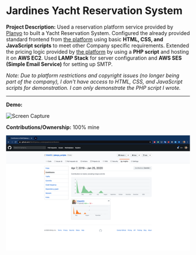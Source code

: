 # Jardines Yacht Reservation System

**Project Description:** Used a reservation platform service provided by [Planyo](https://www.planyo.com/) to built a Yacht Reservation System. Configured the already provided standard frontend from [the platform](https://www.planyo.com/) using basic **HTML, CSS, and JavaScript scripts** to meet other Company specific requirements. Extended the pricing logic provided by [the platform](https://www.planyo.com/) by using a **PHP script** and hosting it on **AWS EC2**. Used **LAMP Stack** for server configuration and **AWS SES (Simple Email Service)** for setting up SMTP.

*Note: Due to platform restrictions and copyright issues (no longer being part of the company), I don't have access to HTML, CSS, and JavaScript scripts for demonstration. I can only demonstrate the PHP script I wrote.*

---

**Demo:**

![Screen Capture](https://github.com/Ebbi53/past_projects_demos/blob/master/3.%20Yacht%20Reservation%20System/Screen%20Recording%202020-01-24%20at%208.25.00%20PM.gif)

**Contributions/Ownership:** 100% mine

![Screen Capture](https://github.com/Ebbi53/past_projects_demos/blob/master/3.%20Yacht%20Reservation%20System/Screenshot%202020-01-25%20at%201.50.49%20AM.png)
